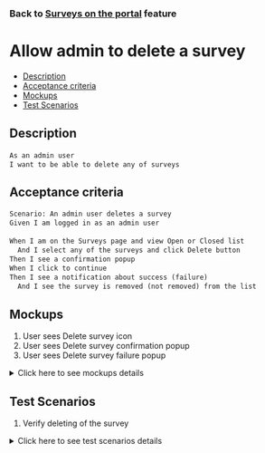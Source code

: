 ### Back to [Surveys on the portal](../../) feature

# Allow admin to delete a survey

- [Description](#description)
- [Acceptance criteria](#acceptance-criteria)
- [Mockups](#mockups)
- [Test Scenarios](#test-scenarios)

## Description

    As an admin user
    I want to be able to delete any of surveys

## Acceptance criteria

    Scenario: An admin user deletes a survey
    Given I am logged in as an admin user

    When I am on the Surveys page and view Open or Closed list
      And I select any of the surveys and click Delete button
    Then I see a confirmation popup
    When I click to continue
    Then I see a notification about success (failure)
      And I see the survey is removed (not removed) from the list

## Mockups

1. User sees Delete survey icon
2. User sees Delete survey confirmation popup
3. User sees Delete survey failure popup

<details>
  <summary>Click here to see mockups details</summary>

**1. User sees Delete survey icon:**

![Delete survey icon Screen](/products/sport_news_portal/web_application_features/surveys/images/surveys_with_delete_icon.png)

**2. User sees Delete survey confirmation popup:**

![Delete survey confirmation popup](/products/sport_news_portal/web_application_features/surveys/images/delete_confirmation_popup.png)

**3. User sees Delete survey failure popup:**

![Delete survey failure popup](/products/sport_news_portal/web_application_features/surveys/images/failure_popup.png)

</details>

## Test Scenarios

1. Verify deleting of the survey

<details>
  <summary>Click here to see test scenarios details</summary>

### **#1. Verify deleting of the survey**

|#|Steps|Expected Result
------|-------|----------
|1|Go to sport news site|
|2|Log in your admin account|
|3|Click on the Surveys menu item in the left sidebar|The system displays filter with options Published/ Not Published
|4|Go to Open list|
|5|Click on any survey|The system displays survey read-only details in reader pool and Delete and Edit buttons
|6|Click on Delete button|The system displays a confirmation popup
|7|Click Continue on a confirmation popup|The system displays a notification about success and the survey is removed from the list

</details>
